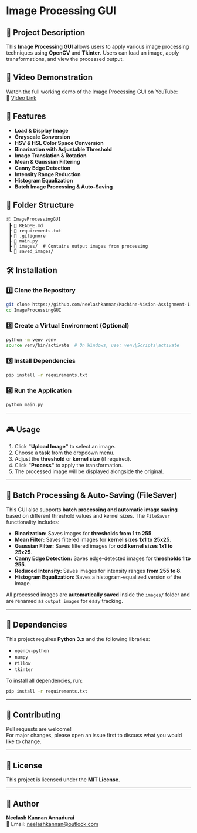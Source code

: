 # Image Processing GUI

## 📌 Project Description
This **Image Processing GUI** allows users to apply various image processing techniques using **OpenCV** and **Tkinter**. Users can load an image, apply transformations, and view the processed output.

## 🎥 Video Demonstration
Watch the full working demo of the Image Processing GUI on YouTube:  
🔗 [Video Link](https://github.com/user-attachments/assets/ca042884-0f1d-451f-bcf4-3738dc5373d9)


## 🚀 Features
- **Load & Display Image**
- **Grayscale Conversion**
- **HSV & HSL Color Space Conversion**
- **Binarization with Adjustable Threshold**
- **Image Translation & Rotation**
- **Mean & Gaussian Filtering**
- **Canny Edge Detection**
- **Intensity Range Reduction**
- **Histogram Equalization**
- **Batch Image Processing & Auto-Saving**

## 📂 Folder Structure
```
📦 ImageProcessingGUI
 ┣ 📜 README.md
 ┣ 📜 requirements.txt
 ┣ 📜 .gitignore
 ┣ 📜 main.py
 ┣ 📂 images/  # Contains output images from processing
 ┗ 📂 saved_images/
```

## 🛠️ Installation

### 1️⃣ **Clone the Repository**
```bash
git clone https://github.com/neelashkannan/Machine-Vision-Assignment-1.git
cd ImageProcessingGUI
```

### 2️⃣ **Create a Virtual Environment (Optional)**
```bash
python -m venv venv
source venv/bin/activate  # On Windows, use: venv\Scripts\activate
```

### 3️⃣ **Install Dependencies**
```bash
pip install -r requirements.txt
```

### 4️⃣ **Run the Application**
```bash
python main.py
```

---

## 🎮 Usage
1. Click **"Upload Image"** to select an image.
2. Choose a **task** from the dropdown menu.
3. Adjust the **threshold** or **kernel size** (if required).
4. Click **"Process"** to apply the transformation.
5. The processed image will be displayed alongside the original.

---

## 🔧 Batch Processing & Auto-Saving (FileSaver)
This GUI also supports **batch processing and automatic image saving** based on different threshold values and kernel sizes. The `FileSaver` functionality includes:
- **Binarization:** Saves images for **thresholds from 1 to 255**.
- **Mean Filter:** Saves filtered images for **kernel sizes 1x1 to 25x25**.
- **Gaussian Filter:** Saves filtered images for **odd kernel sizes 1x1 to 25x25**.
- **Canny Edge Detection:** Saves edge-detected images for **thresholds 1 to 255**.
- **Reduced Intensity:** Saves images for intensity ranges **from 255 to 8**.
- **Histogram Equalization:** Saves a histogram-equalized version of the image.

All processed images are **automatically saved** inside the `images/` folder and are renamed as `output images` for easy tracking.

---

## 🔧 Dependencies
This project requires **Python 3.x** and the following libraries:
- `opencv-python`
- `numpy`
- `Pillow`
- `tkinter`

To install all dependencies, run:
```bash
pip install -r requirements.txt
```

---

## 🤝 Contributing
Pull requests are welcome!  
For major changes, please open an issue first to discuss what you would like to change.

---

## 📜 License
This project is licensed under the **MIT License**.

---

## 👤 Author
**Neelash Kannan Annadurai**  
📧 Email: neelashkannan@outlook.com
